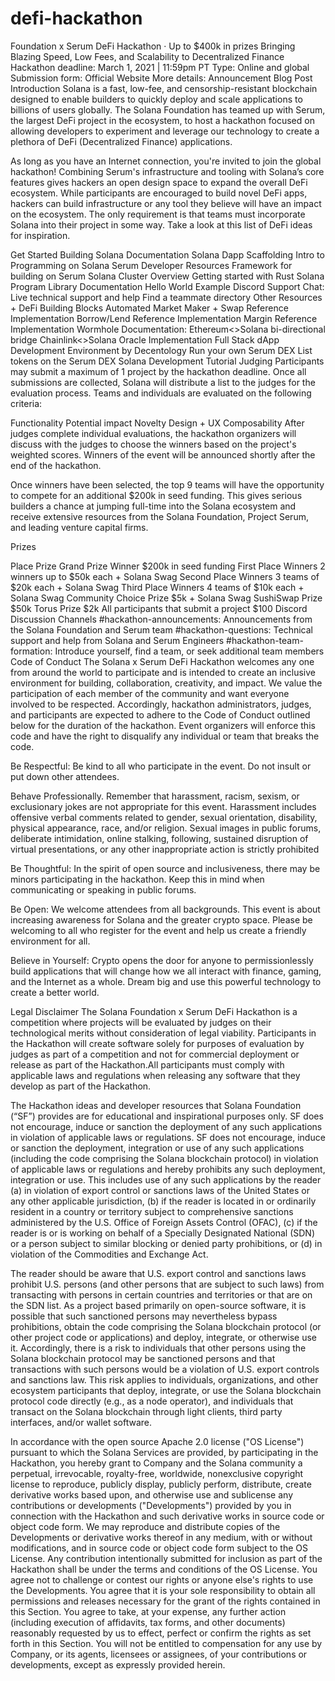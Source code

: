 # defi-hackathon
Foundation x Serum DeFi Hackathon · Up to $400k in prizes
Bringing Blazing Speed, Low Fees, and Scalability to Decentralized Finance
Hackathon deadline: March 1, 2021 | 11:59pm PT
Type: Online and global
Submission form: Official Website
More details: Announcement Blog Post
Introduction
Solana is a fast, low-fee, and censorship-resistant blockchain designed to enable builders to quickly deploy and scale applications to billions of users globally. The Solana Foundation has teamed up with Serum, the largest DeFi project in the ecosystem, to host a hackathon focused on allowing developers to experiment and leverage our technology to create a plethora of DeFi (Decentralized Finance) applications.

As long as you have an Internet connection, you're invited to join the global hackathon! Combining Serum's infrastructure and tooling with Solana’s core features gives hackers an open design space to expand the overall DeFi ecosystem. While participants are encouraged to build novel DeFi apps, hackers can build infrastructure or any tool they believe will have an impact on the ecosystem. The only requirement is that teams must incorporate Solana into their project in some way. Take a look at this list of DeFi ideas for inspiration.

Get Started Building
Solana Documentation
Solana Dapp Scaffolding
Intro to Programming on Solana
Serum Developer Resources
Framework for building on Serum
Solana Cluster Overview
Getting started with Rust
Solana Program Library Documentation
Hello World Example
Discord Support Chat: Live technical support and help
Find a teammate directory
Other Resources + DeFi Building Blocks
Automated Market Maker + Swap Reference Implementation
Borrow/Lend Reference Implementation
Margin Reference Implementation
Wormhole Documentation: Ethereum<>Solana bi-directional bridge
Chainlink<>Solana Oracle Implementation
Full Stack dApp Development Environment by Decentology
Run your own Serum DEX
List tokens on the Serum DEX
Solana Development Tutorial
Judging
Participants may submit a maximum of 1 project by the hackathon deadline. Once all submissions are collected, Solana will distribute a list to the judges for the evaluation process. Teams and individuals are evaluated on the following criteria:

Functionality
Potential impact
Novelty
Design + UX
Composability
After judges complete individual evaluations, the hackathon organizers will discuss with the judges to choose the winners based on the project's weighted scores. Winners of the event will be announced shortly after the end of the hackathon.

Once winners have been selected, the top 9 teams will have the opportunity to compete for an additional $200k in seed funding. This gives serious builders a chance at jumping full-time into the Solana ecosystem and receive extensive resources from the Solana Foundation, Project Serum, and leading venture capital firms.

Prizes

Place	Prize
Grand Prize Winner	$200k in seed funding
First Place Winners	2 winners up to $50k each + Solana Swag
Second Place Winners	3 teams of $20k each + Solana Swag
Third Place Winners	4 teams of $10k each + Solana Swag
Community Choice Prize	$5k + Solana Swag
SushiSwap Prize	$50k
Torus Prize	$2k
All participants that submit a project	$100
Discord Discussion Channels
#hackathon-announcements: Announcements from the Solana Foundation and Serum team
#hackathon-questions: Technical support and help from Solana and Serum Engineers
#hackathon-team-formation: Introduce yourself, find a team, or seek additional team members
Code of Conduct
The Solana x Serum DeFi Hackathon welcomes any one from around the world to participate and is intended to create an inclusive environment for building, collaboration, creativity, and impact. We value the participation of each member of the community and want everyone involved to be respected. Accordingly, hackathon administrators, judges, and participants are expected to adhere to the Code of Conduct outlined below for the duration of the hackathon. Event organizers will enforce this code and have the right to disqualify any individual or team that breaks the code.

Be Respectful: Be kind to all who participate in the event. Do not insult or put down other attendees.

Behave Professionally. Remember that harassment, racism, sexism, or exclusionary jokes are not appropriate for this event. Harassment includes offensive verbal comments related to gender, sexual orientation, disability, physical appearance, race, and/or religion. Sexual images in public forums, deliberate intimidation, online stalking, following, sustained disruption of virtual presentations, or any other inappropriate action is strictly prohibited

Be Thoughtful: In the spirit of open source and inclusiveness, there may be minors participating in the hackathon. Keep this in mind when communicating or speaking in public forums.

Be Open: We welcome attendees from all backgrounds. This event is about increasing awareness for Solana and the greater crypto space. Please be welcoming to all who register for the event and help us create a friendly environment for all.

Believe in Yourself: Crypto opens the door for anyone to permissionlessly build applications that will change how we all interact with finance, gaming, and the Internet as a whole. Dream big and use this powerful technology to create a better world.

Legal Disclaimer
The Solana Foundation x Serum DeFi Hackathon is a competition where projects will be evaluated by judges on their technological merits without consideration of legal viability. Participants in the Hackathon will create software solely for purposes of evaluation by judges as part of a competition and not for commercial deployment or release as part of the Hackathon.All participants must comply with applicable laws and regulations when releasing any software that they develop as part of the Hackathon.

The Hackathon ideas and developer resources that Solana Foundation (“SF”) provides are for educational and inspirational purposes only. SF does not encourage, induce or sanction the deployment of any such applications in violation of applicable laws or regulations. SF does not encourage, induce or sanction the deployment, integration or use of any such applications (including the code comprising the Solana blockchain protocol) in violation of applicable laws or regulations and hereby prohibits any such deployment, integration or use. This includes use of any such applications by the reader (a) in violation of export control or sanctions laws of the United States or any other applicable jurisdiction, (b) if the reader is located in or ordinarily resident in a country or territory subject to comprehensive sanctions administered by the U.S. Office of Foreign Assets Control (OFAC), (c) if the reader is or is working on behalf of a Specially Designated National (SDN) or a person subject to similar blocking or denied party prohibitions, or (d) in violation of the Commodities and Exchange Act.

The reader should be aware that U.S. export control and sanctions laws prohibit U.S. persons (and other persons that are subject to such laws) from transacting with persons in certain countries and territories or that are on the SDN list. As a project based primarily on open-source software, it is possible that such sanctioned persons may nevertheless bypass prohibitions, obtain the code comprising the Solana blockchain protocol (or other project code or applications) and deploy, integrate, or otherwise use it. Accordingly, there is a risk to individuals that other persons using the Solana blockchain protocol may be sanctioned persons and that transactions with such persons would be a violation of U.S. export controls and sanctions law. This risk applies to individuals, organizations, and other ecosystem participants that deploy, integrate, or use the Solana blockchain protocol code directly (e.g., as a node operator), and individuals that transact on the Solana blockchain through light clients, third party interfaces, and/or wallet software.

In accordance with the open source Apache 2.0 license ("OS License") pursuant to which the Solana Services are provided, by participating in the Hackathon, you hereby grant to Company and the Solana community a perpetual, irrevocable, royalty-free, worldwide, nonexclusive copyright license to reproduce, publicly display, publicly perform, distribute, create derivative works based upon, and otherwise use and sublicense any contributions or developments ("Developments") provided by you in connection with the Hackathon and such derivative works in source code or object code form. We may reproduce and distribute copies of the Developments or derivative works thereof in any medium, with or without modifications, and in source code or object code form subject to the OS License. Any contribution intentionally submitted for inclusion as part of the Hackathon shall be under the terms and conditions of the OS License. You agree not to challenge or contest our rights or anyone else's rights to use the Developments. You agree that it is your sole responsibility to obtain all permissions and releases necessary for the grant of the rights contained in this Section. You agree to take, at your expense, any further action (including execution of affidavits, tax forms, and other documents) reasonably requested by us to effect, perfect or confirm the rights as set forth in this Section. You will not be entitled to compensation for any use by Company, or its agents, licensees or assignees, of your contributions or developments, except as expressly provided herein.
